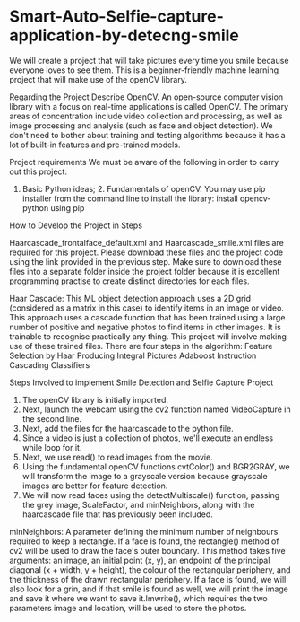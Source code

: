 # Smart-Auto-Selfie-capture-application-by-detecng-smile

We will create a project that will take pictures every time you smile because everyone loves to see them.
This is a beginner-friendly machine learning project that will make use of the openCV library.


Regarding the Project
Describe OpenCV.
An open-source computer vision library with a focus on real-time applications is called OpenCV.
The primary areas of concentration include video collection and processing, as well as image processing and analysis (such as face and object detection).
We don't need to bother about training and testing algorithms because it has a lot of built-in features and pre-trained models.


Project requirements
We must be aware of the following in order to carry out this project:
1. Basic Python ideas; 2. Fundamentals of openCV.
You may use pip installer from the command line to install the library: install opencv-python using pip




How to Develop the Project in Steps

Haarcascade_frontalface_default.xml and Haarcascade_smile.xml files are required for this project.
Please download these files and the project code using the link provided in the previous step.
Make sure to download these files into a separate folder inside the project folder because it is excellent programming practise to create distinct directories for each files.

Haar Cascade: This ML object detection approach uses a 2D grid (considered as a matrix in this case) to identify items in an image or video.
This approach uses a cascade function that has been trained using a large number of positive and negative photos to find items in other images.
It is trainable to recognise practically any thing. This project will involve making use of these trained files. 
There are four steps in the algorithm:
Feature Selection by Haar
Producing Integral Pictures
Adaboost Instruction 
Cascading Classifiers


Steps Involved to implement Smile Detection and Selfie Capture Project

1. The openCV library is initially imported.
2. Next, launch the webcam using the cv2 function named VideoCapture in the second line.
3. Next, add the files for the haarcascade to the python file.
4. Since a video is just a collection of photos, we'll execute an endless while loop for it.
5. Next, we use read() to read images from the movie.
6. Using the fundamental openCV functions cvtColor() and BGR2GRAY, we will transform the image to a grayscale version because grayscale images are better for feature detection.
7. We will now read faces using the detectMultiscale() function, passing the grey image, ScaleFactor, and minNeighbors, along with the haarcascade file that has previously been included.
   

minNeighbors: A parameter defining the minimum number of neighbours required to keep a rectangle.
   If a face is found, the rectangle() method of cv2 will be used to draw the face's outer boundary. This method takes five arguments: an image, an initial point (x, y), an endpoint of the principal diagonal (x + width, y + height), the colour of the rectangular periphery, and the thickness of the drawn rectangular periphery.
   If a face is found, we will also look for a grin, and if that smile is found as well, we will print the image and save it where we want to save it.Imwrite(), which requires the two parameters image and location, will be used to store the photos.



